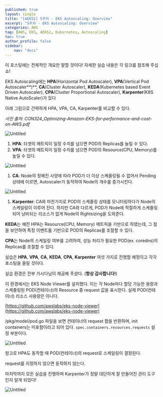 ```yaml
---
published: true
layout: single
title: "[AEKS2] 5주차 - EKS Autoscaling: Overview"
excerpt: "5주차 - EKS Autoscaling: Overview"
categories: AWS
tag: [AWS, EKS, AEKS2, Kubernetes, Autoscaling]
toc: true
author_profile: false
sidebar:
    nav: "docs"
---
```


이 포스팅에는 전체적인 개요만 말할 것이다! 자세한 실습 내용은 각 링크를 참조해 주십쇼!

EKS Autoscaling에는 **HPA**(Horizontal Pod Autoscaler), **VPA**(Vertical Pod Autoscaler**)**, **CA**(Cluster Autoscaler), **KEDA**(Kubernetes based Event Driven Autoscaler), **CPA**(Cluster Proportional Autoscaler), **Karpenter**(K8S Native AutoScaler)가 있다

아래 그림으로 간략하게 HPA, VPA, CA, Karpenter를 비교할 수 있다.

*사진 출처: CON324_Optimizing-Amazon-EKS-for-performance-and-cost-on-AWS.pdf* 

![Untitled](5%E1%84%8C%E1%85%AE%E1%84%8E%E1%85%A1%20-%20EKS%20Autoscaling%20Overview%20d4d44ede16ae4188a6920ac897d596ae/Untitled.png)

1. **HPA**: 타겟의 메트릭이 일정 수치를 넘으면 POD의 Replicas를 늘릴 수 있다.
2. **VPA**: 타겟의 메트릭이 일정 수치를 넘으면 POD의 Resource(CPU, Memory)를 높일 수 있다.

![Untitled](5%E1%84%8C%E1%85%AE%E1%84%8E%E1%85%A1%20-%20EKS%20Autoscaling%20Overview%20d4d44ede16ae4188a6920ac897d596ae/Untitled%201.png)

1. **CA**: Node의 정해진 사양에 따라 POD가 더 이상 스케줄링될 수 없어서 Pending 상태에 이르면, Autoscaler가 동작하여 Node의 개수를 증가시킨다.

![Untitled](5%E1%84%8C%E1%85%AE%E1%84%8E%E1%85%A1%20-%20EKS%20Autoscaling%20Overview%20d4d44ede16ae4188a6920ac897d596ae/Untitled%202.png)

1. **Karpenter**: CA와 마찬가지로 POD의 스케줄링 상태를 모니터링하다가 Node의 스케일링이 이루어 진다. 하지만 CA와 다르게, POD가 Node에 적절하게 스케줄링되어 낭비되는 리소스가 없게 Node의 Rightsizing을 도와준다.

**KEDA**는 예전 HPA는 Resource(CPU, Memory) 메트릭을 기반으로 하였는데, 그 점을 보안하여 특정 이벤트를 기반으로 POD의 Replicas를 조절할 수 있다.

**CPA**는 Node의 스케일링 여부를 고려하여, 성능 처리가 필요한 POD(ex. coredns)의 Replicas를 조절할 수 있다.

실습은 **HPA**, **VPA**, **CA**, **KEDA**, **CPA**, **Karpenter** 여섯 가지로 진행할 예정이고 각각 포스팅을 올릴 것이다.

실습 환경은 전부 가시다님이 제공해 주셨다. (**항상 감사합니다!**)

이 환경에서는 EKS Node Viewer를 설치했다. 이는 각 Node마다 할당 가능한 용량과 스케줄링된 POD(컨테이너)의 Resource 중 request 값을 표시한다. 실제 POD(컨테이너) 리소스 사용량은 아니다.

[https://github.com/awslabs/eks-node-viewer](https://github.com/awslabs/eks-node-viewer)

/pkg/model/pod.go 파일을 보면 컨테이너의 request 합을 반환하며, init containers는 미포함이라고 되어 있다. `spec.containers.resources.requests` 설정 부분이다.

![Untitled](5%E1%84%8C%E1%85%AE%E1%84%8E%E1%85%A1%20-%20EKS%20Autoscaling%20Overview%20d4d44ede16ae4188a6920ac897d596ae/Untitled%203.png)

참고로 HPA도 동작할 때 POD(컨테이너)의 request로 스케일링이 결정된다.

request를 지정하지 않으면 동작하지 않는다.

마지막까지 모든 실습을 진행하며 Karpenter가 정말 대단하게 잘 만들어진 관리 도구인지 알게 되었다!

![Untitled](5%E1%84%8C%E1%85%AE%E1%84%8E%E1%85%A1%20-%20EKS%20Autoscaling%20Overview%20d4d44ede16ae4188a6920ac897d596ae/Untitled%204.png)